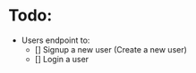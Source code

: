# Todo:

-   Users endpoint to:
    -   [] Signup a new user (Create a new user)
    -   [] Login a user
